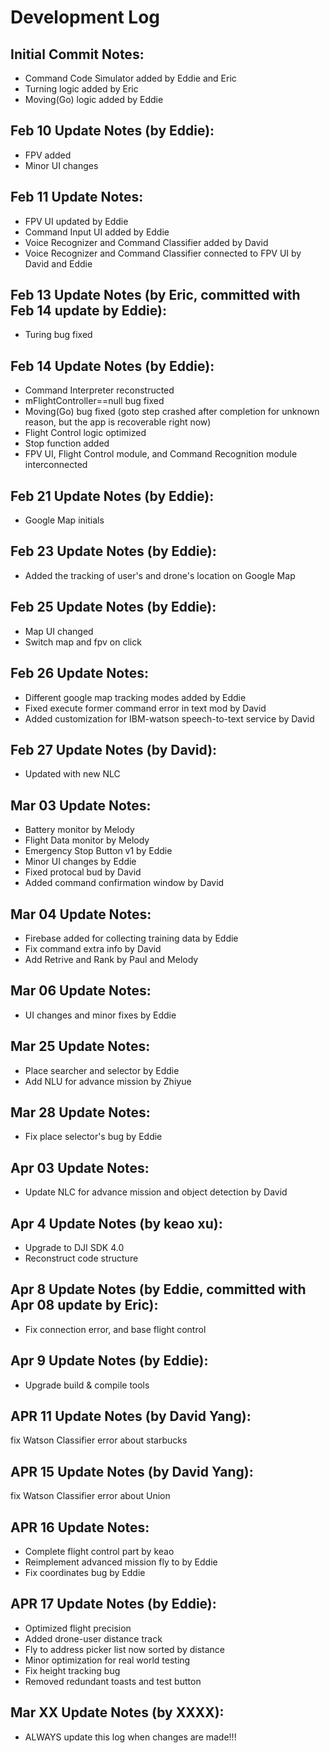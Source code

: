# Development Log

## Initial Commit Notes:
- Command Code Simulator added by Eddie and Eric
- Turning logic added by Eric
- Moving(Go) logic added by Eddie 

## Feb 10 Update Notes (by Eddie):
- FPV added
- Minor UI changes

## Feb 11 Update Notes:
- FPV UI updated by Eddie
- Command Input UI added by Eddie
- Voice Recognizer and Command Classifier added by David
- Voice Recognizer and Command Classifier connected to FPV UI by David and Eddie

## Feb 13 Update Notes (by Eric, committed with Feb 14 update by Eddie):
- Turing bug fixed

## Feb 14 Update Notes (by Eddie):
- Command Interpreter reconstructed
- mFlightController==null bug fixed
- Moving(Go) bug fixed (goto step crashed after completion for unknown reason, but the app is recoverable right now)
- Flight Control logic optimized
- Stop function added
- FPV UI, Flight Control module, and Command Recognition module interconnected

## Feb 21 Update Notes (by Eddie):
- Google Map initials

## Feb 23 Update Notes (by Eddie):
- Added the tracking of user's and drone's location on Google Map

## Feb 25 Update Notes (by Eddie):
- Map UI changed
- Switch map and fpv on click

## Feb 26 Update Notes:
- Different google map tracking modes added by Eddie
- Fixed execute former command error in text mod by David
- Added customization for IBM-watson speech-to-text service by David

## Feb 27 Update Notes (by David):
- Updated with new NLC

## Mar 03 Update Notes:
- Battery monitor by Melody
- Flight Data monitor by Melody
- Emergency Stop Button v1 by Eddie
- Minor UI changes by Eddie
- Fixed protocal bud by David
- Added command confirmation window by David

## Mar 04 Update Notes:
- Firebase added for collecting training data by Eddie
- Fix command extra info by David
- Add Retrive and Rank by Paul and Melody

## Mar 06 Update Notes:
- UI changes and minor fixes by Eddie

## Mar 25 Update Notes:
- Place searcher and selector by Eddie
- Add NLU for advance mission by Zhiyue

## Mar 28 Update Notes:
- Fix place selector's bug by Eddie

## Apr 03 Update Notes:
- Update NLC for advance mission and object detection by David

## Apr 4 Update Notes (by keao xu):
- Upgrade to DJI SDK 4.0
- Reconstruct code structure

## Apr 8 Update Notes (by Eddie, committed with Apr 08 update by Eric):
- Fix connection error, and base flight control

## Apr 9 Update Notes (by Eddie):
- Upgrade build & compile tools

## APR 11 Update Notes (by David Yang):
fix Watson Classifier error about starbucks

## APR 15 Update Notes (by David Yang):
fix Watson Classifier error about Union

## APR 16 Update Notes:
- Complete flight control part by keao
- Reimplement advanced mission fly to by Eddie
- Fix coordinates bug by Eddie

## APR 17 Update Notes (by Eddie):
- Optimized flight precision
- Added drone-user distance track
- Fly to address picker list now sorted by distance
- Minor optimization for real world testing
- Fix height tracking bug 
- Removed redundant toasts and test button

## Mar XX Update Notes (by XXXX):
- ALWAYS update this log when changes are made!!!
